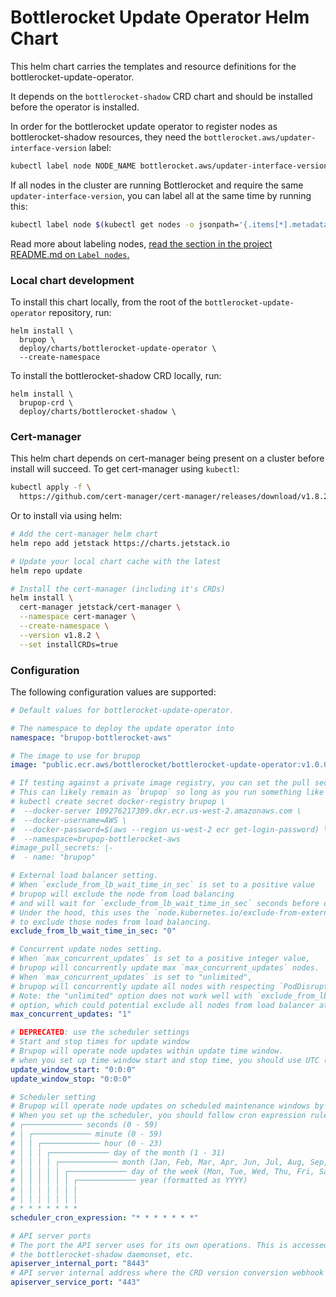 # Bottlerocket Update Operator Helm Chart

This helm chart carries the templates and resource definitions for
the bottlerocket-update-operator.

It depends on the `bottlerocket-shadow` CRD chart and should be installed
before the operator is installed.

In order for the bottlerocket update operator to register nodes as bottlerocket-shadow resources,
they need the `bottlerocket.aws/updater-interface-version` label:

```sh
kubectl label node NODE_NAME bottlerocket.aws/updater-interface-version=2.0.0
```

If all nodes in the cluster are running Bottlerocket and require the same `updater-interface-version`, you can label all at the same time by running this:
```sh
kubectl label node $(kubectl get nodes -o jsonpath='{.items[*].metadata.name}') bottlerocket.aws/updater-interface-version=2.0.0
```

Read more about labeling nodes,
[read the section in the project README.md on `Label nodes`.](https://github.com/bottlerocket-os/bottlerocket-update-operator#label-nodes)

### Local chart development

To install this chart locally, from the root of the `bottlerocket-update-operator` repository, run:

```
helm install \
  brupop \
  deploy/charts/bottlerocket-update-operator \
  --create-namespace
```

To install the bottlerocket-shadow CRD locally, run:
```
helm install \
  brupop-crd \
  deploy/charts/bottlerocket-shadow \
```

### Cert-manager

This helm chart depends on cert-manager being present on a cluster before install will succeed.
To get cert-manager using `kubectl`:

```sh
kubectl apply -f \
  https://github.com/cert-manager/cert-manager/releases/download/v1.8.2/cert-manager.yaml
```

Or to install via using helm:

```sh
# Add the cert-manager helm chart
helm repo add jetstack https://charts.jetstack.io

# Update your local chart cache with the latest
helm repo update

# Install the cert-manager (including it's CRDs)
helm install \
  cert-manager jetstack/cert-manager \
  --namespace cert-manager \
  --create-namespace \
  --version v1.8.2 \
  --set installCRDs=true
```

### Configuration

The following configuration values are supported:

```yaml
# Default values for bottlerocket-update-operator.

# The namespace to deploy the update operator into
namespace: "brupop-bottlerocket-aws"

# The image to use for brupop
image: "public.ecr.aws/bottlerocket/bottlerocket-update-operator:v1.0.0"

# If testing against a private image registry, you can set the pull secret to fetch images.
# This can likely remain as `brupop` so long as you run something like the following:
# kubectl create secret docker-registry brupop \
#  --docker-server 109276217309.dkr.ecr.us-west-2.amazonaws.com \
#  --docker-username=AWS \
#  --docker-password=$(aws --region us-west-2 ecr get-login-password) \
#  --namespace=brupop-bottlerocket-aws
#image_pull_secrets: |-
#  - name: "brupop"

# External load balancer setting.
# When `exclude_from_lb_wait_time_in_sec` is set to a positive value
# brupop will exclude the node from load balancing
# and will wait for `exclude_from_lb_wait_time_in_sec` seconds before draining nodes.
# Under the hood, this uses the `node.kubernetes.io/exclude-from-external-load-balancers` label
# to exclude those nodes from load balancing.
exclude_from_lb_wait_time_in_sec: "0"

# Concurrent update nodes setting.
# When `max_concurrent_updates` is set to a positive integer value,
# brupop will concurrently update max `max_concurrent_updates` nodes.
# When `max_concurrent_updates` is set to "unlimited",
# brupop will concurrently update all nodes with respecting `PodDisruptionBudgets`
# Note: the "unlimited" option does not work well with `exclude_from_lb_wait_time_in_sec`
# option, which could potential exclude all nodes from load balancer at the same time.
max_concurrent_updates: "1"

# DEPRECATED: use the scheduler settings
# Start and stop times for update window
# Brupop will operate node updates within update time window.
# when you set up time window start and stop time, you should use UTC (24-hour time notation).
update_window_start: "0:0:0"
update_window_stop: "0:0:0"

# Scheduler setting
# Brupop will operate node updates on scheduled maintenance windows by using cron expressions.
# When you set up the scheduler, you should follow cron expression rules.
# ┌───────────── seconds (0 - 59)
# │ ┌───────────── minute (0 - 59)
# │ │ ┌───────────── hour (0 - 23)
# │ │ │ ┌───────────── day of the month (1 - 31)
# │ │ │ │ ┌───────────── month (Jan, Feb, Mar, Apr, Jun, Jul, Aug, Sep, Oct, Nov, Dec)
# │ │ │ │ │ ┌───────────── day of the week (Mon, Tue, Wed, Thu, Fri, Sat, Sun)
# │ │ │ │ │ │ ┌───────────── year (formatted as YYYY)
# │ │ │ │ │ │ │
# │ │ │ │ │ │ │
# * * * * * * *
scheduler_cron_expression: "* * * * * * *"

# API server ports
# The port the API server uses for its own operations. This is accessed by the controller,
# the bottlerocket-shadow daemonset, etc.
apiserver_internal_port: "8443"
# API server internal address where the CRD version conversion webhook is served
apiserver_service_port: "443"
```

